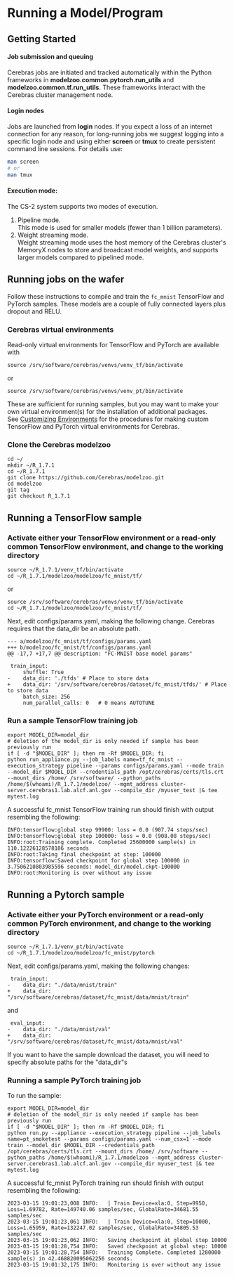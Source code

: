 # Running a Model/Program

## Getting Started

#### Job submission and queuing

Cerebras jobs are initiated and tracked automatically within the Python frameworks in **modelzoo.common.pytorch.run_utils** and **modelzoo.common.tf.run_utils**. These frameworks interact with the Cerebras cluster management node.

#### Login nodes

Jobs are launched from **login** nodes.
If you expect a loss of an internet connection for any reason, for long-running jobs we suggest logging into a specific login node and using either **screen** or **tmux** to create persistent command line sessions.  For details use:

```bash
man screen
# or
man tmux
```

#### Execution mode:

The CS-2 system supports two modes of execution.<br>
1. Pipeline mode.<br>
This mode is used for smaller models (fewer than 1 billion parameters). <br>
2. Weight streaming mode.<br>
Weight streaming mode uses the host memory of the Cerebras cluster's MemoryX nodes to store and broadcast model weights, and supports larger models compared to pipelined mode.<br>

## Running jobs on the wafer

Follow these instructions to compile and train the `fc_mnist` TensorFlow and PyTorch samples. These models are a couple of fully connected layers plus dropout and RELU. <br>

### Cerebras virtual environments

Read-only virtual environments for TensorFlow and PyTorch are available with

```console
source /srv/software/cerebras/venvs/venv_tf/bin/activate
```

or

```console
source /srv/software/cerebras/venvs/venv_pt/bin/activate
```

These are sufficient for running samples, but you may want to make your own virtual environment(s) for the installation of additional packages. <br>
See [Customizing Environments](./customizing-environment.md) for the procedures for making custom TensorFlow and PyTorch virtual environments for Cerebras.

### Clone the Cerebras modelzoo

```console
cd ~/
mkdir ~/R_1.7.1
cd ~/R_1.7.1
git clone https://github.com/Cerebras/modelzoo.git
cd modelzoo
git tag
git checkout R_1.7.1
```

## Running a TensorFlow sample

### Activate either your TensorFlow environment or a read-only common TensorFlow environment, and change to the working directory

```console
source ~/R_1.7.1/venv_tf/bin/activate
cd ~/R_1.7.1/modelzoo/modelzoo/fc_mnist/tf/
```

or

```console
source /srv/software/cerebras/venvs/venv_tf/bin/activate
cd ~/R_1.7.1/modelzoo/modelzoo/fc_mnist/tf/
```

Next, edit configs/params.yaml, making the following change. Cerebras requires that the data_dir be an absolute path.

```text
--- a/modelzoo/fc_mnist/tf/configs/params.yaml
+++ b/modelzoo/fc_mnist/tf/configs/params.yaml
@@ -17,7 +17,7 @@ description: "FC-MNIST base model params"

 train_input:
     shuffle: True
-    data_dir: './tfds' # Place to store data
+    data_dir: '/srv/software/cerebras/dataset/fc_mnist/tfds/' # Place to store data
     batch_size: 256
     num_parallel_calls: 0   # 0 means AUTOTUNE
```

### Run a sample TensorFlow training job

```console
export MODEL_DIR=model_dir
# deletion of the model_dir is only needed if sample has been previously run
if [ -d "$MODEL_DIR" ]; then rm -Rf $MODEL_DIR; fi
python run_appliance.py --job_labels name=tf_fc_mnist --execution_strategy pipeline --params configs/params.yaml --mode train --model_dir $MODEL_DIR --credentials_path /opt/cerebras/certs/tls.crt --mount_dirs /home/ /srv/software/ --python_paths /home/$(whoami)/R_1.7.1/modelzoo/ --mgmt_address cluster-server.cerebras1.lab.alcf.anl.gov --compile_dir /myuser_test |& tee mytest.log
```

A successful fc_mnist TensorFlow training run should finish with output resembling the following:

```text
INFO:tensorflow:global step 99900: loss = 0.0 (907.74 steps/sec)
INFO:tensorflow:global step 100000: loss = 0.0 (908.08 steps/sec)
INFO:root:Training complete. Completed 25600000 sample(s) in 110.12226128578186 seconds
INFO:root:Taking final checkpoint at step: 100000
INFO:tensorflow:Saved checkpoint for global step 100000 in 3.7506210803985596 seconds: model_dir/model.ckpt-100000
INFO:root:Monitoring is over without any issue
```

## Running a Pytorch sample

### Activate either your PyTorch environment or a read-only common PyTorch environment, and change to the working directory

```console
source ~/R_1.7.1/venv_pt/bin/activate
cd ~/R_1.7.1/modelzoo/modelzoo/fc_mnist/pytorch
```

Next, edit configs/params.yaml, making the following changes:

```text
 train_input:
-    data_dir: "./data/mnist/train"
+    data_dir: "/srv/software/cerebras/dataset/fc_mnist/data/mnist/train"
```

and

```text
 eval_input:
-    data_dir: "./data/mnist/val"
+    data_dir: "/srv/software/cerebras/dataset/fc_mnist/data/mnist/val"
```

If you want to have the sample download the dataset, you will need to specify absolute paths for the "data_dir"s

### Running a sample PyTorch training job

To run the sample:

```console
export MODEL_DIR=model_dir
# deletion of the model_dir is only needed if sample has been previously run
if [ -d "$MODEL_DIR" ]; then rm -Rf $MODEL_DIR; fi
python run.py --appliance --execution_strategy pipeline --job_labels name=pt_smoketest --params configs/params.yaml --num_csx=1 --mode train --model_dir $MODEL_DIR --credentials_path /opt/cerebras/certs/tls.crt --mount_dirs /home/ /srv/software --python_paths /home/$(whoami)/R_1.7.1/modelzoo --mgmt_address cluster-server.cerebras1.lab.alcf.anl.gov --compile_dir myuser_test |& tee mytest.log
```

A successful fc_mnist PyTorch training run should finish with output resembling the following:

```text
2023-03-15 19:01:23,008 INFO:   | Train Device=xla:0, Step=9950, Loss=1.69782, Rate=149740.06 samples/sec, GlobalRate=34681.55 samples/sec
2023-03-15 19:01:23,061 INFO:   | Train Device=xla:0, Step=10000, Loss=1.65959, Rate=132247.02 samples/sec, GlobalRate=34805.53 samples/sec
2023-03-15 19:01:23,062 INFO:   Saving checkpoint at global step 10000
2023-03-15 19:01:28,754 INFO:   Saved checkpoint at global step: 10000
2023-03-15 19:01:28,754 INFO:   Training Complete. Completed 1280000 sample(s) in 42.468820095062256 seconds.
2023-03-15 19:01:32,175 INFO:   Monitoring is over without any issue
```
